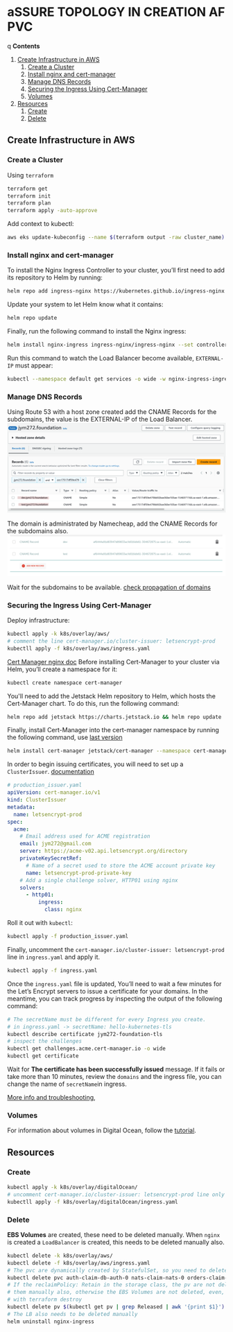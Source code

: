 # aSSURE TOPOLOGY IN CREATION AF PVC 


q
**Contents**
1. [Create Infrastructure in AWS](#create-infrastructure-in-aws)
   1. [Create a Cluster](#create-a-cluster)
   2. [Install nginx and cert-manager](#install-nginx-and-cert-manager)
   3. [Manage DNS Records](#manage-dns-records)
   4. [Securing the Ingress Using Cert-Manager](#securing-the-ingress-using-cert-manager)
   5. [Volumes](#volumes)
2. [Resources](#resources)
   1. [Create](#create)
   2. [Delete](#delete)


## Create Infrastructure in AWS
### Create a Cluster
Using `terraform`
```bash
terraform get 
terraform init
terraform plan
terraform apply -auto-approve
```
Add context to kubectl:
```bash
aws eks update-kubeconfig --name $(terraform output -raw cluster_name)
```

### Install nginx and cert-manager

To install the Nginx Ingress Controller to your cluster, you’ll first need to add its repository to Helm by running:
```bash
helm repo add ingress-nginx https://kubernetes.github.io/ingress-nginx
```
Update your system to let Helm know what it contains:
```bash
helm repo update
```
Finally, run the following command to install the Nginx ingress:
```bash
helm install nginx-ingress ingress-nginx/ingress-nginx --set controller.publishService.enabled=true
```
Run this command to watch the Load Balancer become available, `EXTERNAL-IP` must appear:
```bash
kubectl --namespace default get services -o wide -w nginx-ingress-ingress-nginx-controller
```
### Manage DNS Records
Using Route 53 with a host zone created add the CNAME Records for the subdomains, the value is 
the EXTERNAL-IP of the Load Balancer.
![image info](./readme_files/subdomains.png)

The domain is administrated by Namecheap, add the CNAME Records for the subdomains also.
![image info](./readme_files/namecheap.png)

Wait for the subdomains to be available. [check propagation of domains](https://www.whatsmydns.net/#CNAME/)

### Securing the Ingress Using Cert-Manager
Deploy infrastructure:
```bash
kubectl apply -k k8s/overlay/aws/  
# comment the line cert-manager.io/cluster-issuer: letsencrypt-prod
kubectll apply -f k8s/overlay/aws/ingress.yaml
```

[Cert Manager nginx doc](https://cert-manager.io/docs/tutorials/acme/nginx-ingress/)
Before installing Cert-Manager to your cluster via Helm, you’ll create a namespace for it:
```bash
kubectl create namespace cert-manager
```
You'll need to add the Jetstack Helm repository to Helm, which hosts the Cert-Manager chart. To do this, run the following command:
```bash
helm repo add jetstack https://charts.jetstack.io && helm repo update
```
Finally, install Cert-Manager into the cert-manager namespace by running the following command, 
use [last version](https://artifacthub.io/packages/helm/cert-manager/cert-manager)
```bash
helm install cert-manager jetstack/cert-manager --namespace cert-manager --version v1.11.1 --set installCRDs=true
```
In order to begin issuing certificates,
you will need to set up a `ClusterIssuer`. 
[documentation](https://cert-manager.io/docs/configuration/)

```yaml
# production_issuer.yaml
apiVersion: cert-manager.io/v1
kind: ClusterIssuer
metadata:
  name: letsencrypt-prod
spec:
  acme:
    # Email address used for ACME registration
    email: jym272@gmail.com
    server: https://acme-v02.api.letsencrypt.org/directory
    privateKeySecretRef:
      # Name of a secret used to store the ACME account private key
      name: letsencrypt-prod-private-key
    # Add a single challenge solver, HTTP01 using nginx
    solvers:
      - http01:
          ingress:
            class: nginx
```
Roll it out with `kubectl`:
```bash
kubectl apply -f production_issuer.yaml
```
Finally, uncomment the `cert-manager.io/cluster-issuer: letsencrypt-prod` line in `ingress.yaml`
and apply it.
```bash
kubectl apply -f ingress.yaml
```
Once the `ingress.yaml` file is updated, You’ll need to wait a few minutes for the Let’s Encrypt 
servers to issue a certificate for your domains. In the meantime, you can track progress 
by inspecting the output of the following command:
```bash
# The secretName must be different for every Ingress you create.
# in ingress.yaml -> secretName: hello-kubernetes-tls
kubectl describe certificate jym272-foundation-tls
# inspect the challenges
kubectl get challenges.acme.cert-manager.io -o wide
kubectl get certificate
```



Wait for **The certificate has been successfully issued** message. 
If it fails or take more than 10 minutes, review the `domains` and the ingress file, you can change
the name of `secretName`in ingress.


[More info and troubleshooting](https://cert-manager.io/docs/troubleshooting/acme/),



### Volumes
For information about volumes in Digital Ocean, follow the [tutorial](./tutorials/README.md).

## Resources
### Create
```bash
kubectl apply -k k8s/overlay/digitalOcean/  
# uncomment cert-manager.io/cluster-issuer: letsencrypt-prod line only if you have a valid certificate
kubectll apply -f k8s/overlay/digitalOcean/ingress.yaml
```
### Delete
**EBS Volumes** are created, these need to be deleted manually.
When `nginx` is created a `LoadBalancer` is created, this needs to be deleted manually also.
```bash
kubectl delete -k k8s/overlay/aws/
kubectl delete -f k8s/overlay/aws/ingress.yaml
# The pvc are dynamically created by StatefulSet, so you need to delete them manually
kubectl delete pvc auth-claim-db-auth-0 nats-claim-nats-0 orders-claim-db-orders-0 payments-claim-db-payments-0 tickets-claim-db-tickets-0 redis-claim-redis-0
# If the reclaimPolicy: Retain in the storage class, the pv are not deleted, you need to delete 
# them manually also, otherwise the EBS Volumes are not deleted, even, when the infrastructure is deleted.
# with terraform destroy
kubectl delete pv $(kubectl get pv | grep Released | awk '{print $1}')
# The LB also needs to be deleted manually
helm uninstall nginx-ingress
```
